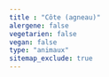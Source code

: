 ```yaml
---
title : "Côte (agneau)"
alergene: false
vegetarien: false
vegan: false
type: "animaux"
sitemap_exclude: true
--- 
```


